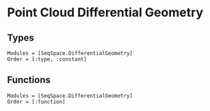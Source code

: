# Point Cloud Differential Geometry

## Types
```@autodocs
Modules = [SeqSpace.DifferentialGeometry]
Order = [:type, :constant]
```

## Functions
```@autodocs
Modules = [SeqSpace.DifferentialGeometry]
Order = [:function]
```
